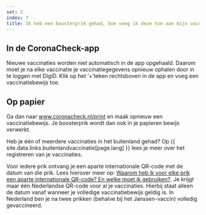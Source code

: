 ```yaml
---
set: 2
index: 7
title: Ik heb een boosterprik gehad, hoe voeg ik deze toe aan mijn vaccinatiebewijs?
---
```

## In de CoronaCheck-app 

Nieuwe vaccinaties worden niet automatisch in de app opgehaald. Daarom moet je na elke vaccinatie je vaccinatiegegevens opnieuw ophalen door in te loggen met DigiD. Klik op het ‘+’teken rechtsboven in de app en voeg een vaccinatiebewijs toe.

## Op papier

Ga dan naar www.coronacheck.nl/print en maak opnieuw een vaccinatiebewijs. Je boosterprik wordt dan ook in je papieren bewijs verwerkt.

Heb je één of meerdere vaccinaties in het buitenland gehad? Op {{ site.data.links.buitenlandvaccinatie[page.lang] }} lees je meer over het registreren van je vaccinaties.

Voor iedere prik ontvang je een aparte internationale QR-code met de datum van die prik. Lees hierover meer op: [Waarom heb ik voor elke prik een aparte internationale QR-code? En welke moet ik gebruiken?](/nl/faq/3-5-waarom-heb-ik-voor-elke-prik-een-internationale-qr-code/). Je krijgt maar één Nederlandse QR-code voor al je vaccinaties. Hierbij staat alleen de datum vanaf wanneer je volledige vaccinatiebewijs geldig is. In Nederland ben je na twee prikken (behalve bij het Janssen-vaccin) volledig gevaccineerd.
